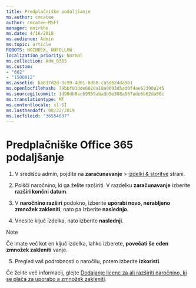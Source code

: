 ```yaml
---
title: Predplačniške podaljšanje
ms.author: cmcatee
author: cmcatee-MSFT
manager: mnirkhe
ms.date: 4/16/2018
ms.audience: Admin
ms.topic: article
ROBOTS: NOINDEX, NOFOLLOW
localization_priority: Normal
ms.collection: Adm_O365
ms.custom:
- "662"
- "1500012"
ms.assetid: ba037d2d-3c99-4d01-8d60-ca5d624da9b1
ms.openlocfilehash: 79bbf01dde6020a18a9693d5ad0f4ae62390a245
ms.sourcegitcommit: 1d98db8acb9959aba3b5e308a567ade6b62da56c
ms.translationtype: MT
ms.contentlocale: sl-SI
ms.lasthandoff: 08/22/2019
ms.locfileid: "36554637"
---
```

# <a name="prepaid-office-365-renewal"></a>Predplačniške Office 365 podaljšanje

1. V središču admin, pojdite na **zaračunavanje** \> [izdelki & storitve](https://go.microsoft.com/fwlink/p/?linkid=842054) strani.

2. Poišči naročnino, ki ga želite razširiti. V razdelku **zaračunavanje** izberite **razširi končni datum**.

3. V **naročnino razširi** podokno, izberite **uporabi novo, nerabljeno zmnožek zakleniti**, nato pa izberite **naslednjo**.

4. Vnesite ključ izdelka, nato izberite **naslednji**.

> [!NOTE]
> Če imate več kot en ključ izdelka, lahko izberete, **povečati še eden zmnožek zakleniti** vanje.

5. Pregled vaš podrobnosti o naročilu, potem izberite **izkoristi**.

Če želite več informacij, glejte [Dodajanje licenc za ali razširiti naročnino, ki se plača za uporabo a zmnožek zakleniti](https://docs.microsoft.com/office365/admin/misc/add-licenses-using-product-key).